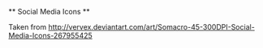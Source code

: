 



** Social Media Icons **

Taken from http://vervex.deviantart.com/art/Somacro-45-300DPI-Social-Media-Icons-267955425